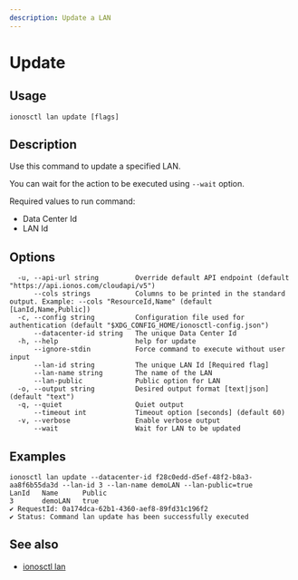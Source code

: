 ```yaml
---
description: Update a LAN
---
```


# Update

## Usage

```text
ionosctl lan update [flags]
```

## Description

Use this command to update a specified LAN.

You can wait for the action to be executed using `--wait` option.

Required values to run command:
- Data Center Id
- LAN Id

## Options

```text
  -u, --api-url string         Override default API endpoint (default "https://api.ionos.com/cloudapi/v5")
      --cols strings           Columns to be printed in the standard output. Example: --cols "ResourceId,Name" (default [LanId,Name,Public])
  -c, --config string          Configuration file used for authentication (default "$XDG_CONFIG_HOME/ionosctl-config.json")
      --datacenter-id string   The unique Data Center Id
  -h, --help                   help for update
      --ignore-stdin           Force command to execute without user input
      --lan-id string          The unique LAN Id [Required flag]
      --lan-name string        The name of the LAN
      --lan-public             Public option for LAN
  -o, --output string          Desired output format [text|json] (default "text")
  -q, --quiet                  Quiet output
      --timeout int            Timeout option [seconds] (default 60)
  -v, --verbose                Enable verbose output
      --wait                   Wait for LAN to be updated
```

## Examples

```text
ionosctl lan update --datacenter-id f28c0edd-d5ef-48f2-b8a3-aa8f6b55da3d --lan-id 3 --lan-name demoLAN --lan-public=true
LanId   Name      Public
3       demoLAN   true
✔ RequestId: 0a174dca-62b1-4360-aef8-89fd31c196f2
✔ Status: Command lan update has been successfully executed
```

## See also

* [ionosctl lan](./)

